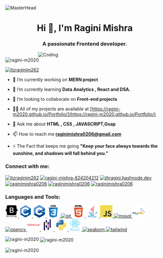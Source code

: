 ![MasterHead](https://user-images.githubusercontent.com/74038190/241765440-80728820-e06b-4f96-9c9e-9df46f0cc0a5.gif)

<h1 align="center">Hi 👋, I'm Ragini Mishra</h1>
<h3 align="center">A passionate Frontend developer.</h3>
<img align="right" alt="Coding" width="400" src="https://img.freepik.com/premium-vector/female-designer-using-desktop_24877-76634.jpg?w=350"/>
<p align="left"> <img src="https://komarev.com/ghpvc/?username=ragini-m2020&label=Profile%20views&color=0e75b6&style=flat" alt="ragini-m2020" /> </p>

<p align="left"> <a href="https://twitter.com/itzraginim262" target="blank"><img src="https://img.shields.io/twitter/follow/itzraginim262?logo=twitter&style=for-the-badge" alt="itzraginim262" /></a> </p>

- 🔭 I’m currently working on **MERN project**

- 🌱 I’m currently learning **Data Analytics , React and DSA.**

- 👯 I’m looking to collaborate on **Front-end projects**

- 👨‍💻 All of my projects are available at [https://ragini-m2020.github.io/Portfolio/](https://ragini-m2020.github.io/Portfolio/)

- 💬 Ask me about **HTML , CSS , JAVASCRIPT,Gsap**

- 📫 How to reach me **raginimishra0206@gmail.com**

- ⚡ The Fact that keeps me going **"Keep your face always towards the sunshine, and shadows will fall behind you."**

<h3 align="left">Connect with me:</h3>
<p align="left">
<a href="https://twitter.com/itzraginim262" target="blank"><img align="center" src="https://raw.githubusercontent.com/rahuldkjain/github-profile-readme-generator/master/src/images/icons/Social/twitter.svg" alt="itzraginim262" height="30" width="40" /></a>
<a href="https://linkedin.com/in/ragini-mishra-824204212" target="blank"><img align="center" src="https://raw.githubusercontent.com/rahuldkjain/github-profile-readme-generator/master/src/images/icons/Social/linked-in-alt.svg" alt="ragini-mishra-824204212" height="30" width="40" /></a>
<a href="https://hashnode.com/@ragini.hashnode.dev" target="blank"><img align="center" src="https://raw.githubusercontent.com/rahuldkjain/github-profile-readme-generator/master/src/images/icons/Social/hashnode.svg" alt="@ragini.hashnode.dev" height="30" width="40" /></a>
<a href="https://www.hackerrank.com/raginimishra0206" target="blank"><img align="center" src="https://raw.githubusercontent.com/rahuldkjain/github-profile-readme-generator/master/src/images/icons/Social/hackerrank.svg" alt="raginimishra0206" height="30" width="40" /></a>
<a href="https://www.leetcode.com/raginimishra0206" target="blank"><img align="center" src="https://raw.githubusercontent.com/rahuldkjain/github-profile-readme-generator/master/src/images/icons/Social/leet-code.svg" alt="raginimishra0206" height="30" width="40" /></a>
<a href="https://auth.geeksforgeeks.org/user/raginimishra0206" target="blank"><img align="center" src="https://raw.githubusercontent.com/rahuldkjain/github-profile-readme-generator/master/src/images/icons/Social/geeks-for-geeks.svg" alt="raginimishra0206" height="30" width="40" /></a>
</p>

<h3 align="left">Languages and Tools:</h3>
<p align="left"> <a href="https://getbootstrap.com" target="_blank" rel="noreferrer"> <img src="https://raw.githubusercontent.com/devicons/devicon/master/icons/bootstrap/bootstrap-plain-wordmark.svg" alt="bootstrap" width="40" height="40"/> </a> <a href="https://www.cprogramming.com/" target="_blank" rel="noreferrer"> <img src="https://raw.githubusercontent.com/devicons/devicon/master/icons/c/c-original.svg" alt="c" width="40" height="40"/> </a> <a href="https://www.w3schools.com/cpp/" target="_blank" rel="noreferrer"> <img src="https://raw.githubusercontent.com/devicons/devicon/master/icons/cplusplus/cplusplus-original.svg" alt="cplusplus" width="40" height="40"/> </a> <a href="https://www.w3schools.com/css/" target="_blank" rel="noreferrer"> <img src="https://raw.githubusercontent.com/devicons/devicon/master/icons/css3/css3-original-wordmark.svg" alt="css3" width="40" height="40"/> </a> <a href="https://git-scm.com/" target="_blank" rel="noreferrer"> <img src="https://www.vectorlogo.zone/logos/git-scm/git-scm-icon.svg" alt="git" width="40" height="40"/> </a> <a href="https://www.w3.org/html/" target="_blank" rel="noreferrer"> <img src="https://raw.githubusercontent.com/devicons/devicon/master/icons/html5/html5-original-wordmark.svg" alt="html5" width="40" height="40"/> </a> <a href="https://www.java.com" target="_blank" rel="noreferrer"> <img src="https://raw.githubusercontent.com/devicons/devicon/master/icons/java/java-original.svg" alt="java" width="40" height="40"/> </a> <a href="https://developer.mozilla.org/en-US/docs/Web/JavaScript" target="_blank" rel="noreferrer"> <img src="https://raw.githubusercontent.com/devicons/devicon/master/icons/javascript/javascript-original.svg" alt="javascript" width="40" height="40"/> </a> <a href="https://www.microsoft.com/en-us/sql-server" target="_blank" rel="noreferrer"> <img src="https://www.svgrepo.com/show/303229/microsoft-sql-server-logo.svg" alt="mssql" width="40" height="40"/> </a> <a href="https://www.mysql.com/" target="_blank" rel="noreferrer"> <img src="https://raw.githubusercontent.com/devicons/devicon/master/icons/mysql/mysql-original-wordmark.svg" alt="mysql" width="40" height="40"/> </a> <a href="https://opencv.org/" target="_blank" rel="noreferrer"> <img src="https://www.vectorlogo.zone/logos/opencv/opencv-icon.svg" alt="opencv" width="40" height="40"/> </a> <a href="https://www.oracle.com/" target="_blank" rel="noreferrer"> <img src="https://raw.githubusercontent.com/devicons/devicon/master/icons/oracle/oracle-original.svg" alt="oracle" width="40" height="40"/> </a> <a href="https://pandas.pydata.org/" target="_blank" rel="noreferrer"> <img src="https://raw.githubusercontent.com/devicons/devicon/2ae2a900d2f041da66e950e4d48052658d850630/icons/pandas/pandas-original.svg" alt="pandas" width="40" height="40"/> </a> <a href="https://www.python.org" target="_blank" rel="noreferrer"> <img src="https://raw.githubusercontent.com/devicons/devicon/master/icons/python/python-original.svg" alt="python" width="40" height="40"/> </a> <a href="https://reactjs.org/" target="_blank" rel="noreferrer"> <img src="https://raw.githubusercontent.com/devicons/devicon/master/icons/react/react-original-wordmark.svg" alt="react" width="40" height="40"/> </a> <a href="https://seaborn.pydata.org/" target="_blank" rel="noreferrer"> <img src="https://seaborn.pydata.org/_images/logo-mark-lightbg.svg" alt="seaborn" width="40" height="40"/> </a> <a href="https://tailwindcss.com/" target="_blank" rel="noreferrer"> <img src="https://www.vectorlogo.zone/logos/tailwindcss/tailwindcss-icon.svg" alt="tailwind" width="40" height="40"/> </a> </p>

<p><img align="left" src="https://github-readme-stats.vercel.app/api/top-langs?username=ragini-m2020&show_icons=true&locale=en&layout=compact" alt="ragini-m2020" /></p>

<p>&nbsp;<img align="center" src="https://github-readme-stats.vercel.app/api?username=ragini-m2020&show_icons=true&locale=en" alt="ragini-m2020" /></p>

<p><img align="center" src="https://github-readme-streak-stats.herokuapp.com/?user=ragini-m2020&" alt="ragini-m2020" /></p>
